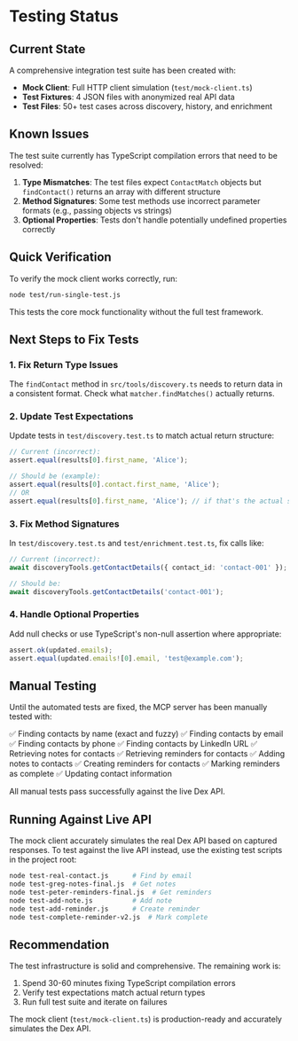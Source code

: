 # Testing Status

## Current State

A comprehensive integration test suite has been created with:
- **Mock Client**: Full HTTP client simulation (`test/mock-client.ts`)
- **Test Fixtures**: 4 JSON files with anonymized real API data
- **Test Files**: 50+ test cases across discovery, history, and enrichment

## Known Issues

The test suite currently has TypeScript compilation errors that need to be resolved:

1. **Type Mismatches**: The test files expect `ContactMatch` objects but `findContact()` returns an array with different structure
2. **Method Signatures**: Some test methods use incorrect parameter formats (e.g., passing objects vs strings)
3. **Optional Properties**: Tests don't handle potentially undefined properties correctly

## Quick Verification

To verify the mock client works correctly, run:

```bash
node test/run-single-test.js
```

This tests the core mock functionality without the full test framework.

## Next Steps to Fix Tests

### 1. Fix Return Type Issues

The `findContact` method in `src/tools/discovery.ts` needs to return data in a consistent format. Check what `matcher.findMatches()` actually returns.

### 2. Update Test Expectations

Update tests in `test/discovery.test.ts` to match actual return structure:

```typescript
// Current (incorrect):
assert.equal(results[0].first_name, 'Alice');

// Should be (example):
assert.equal(results[0].contact.first_name, 'Alice');
// OR
assert.equal(results[0].first_name, 'Alice'); // if that's the actual structure
```

### 3. Fix Method Signatures

In `test/discovery.test.ts` and `test/enrichment.test.ts`, fix calls like:

```typescript
// Current (incorrect):
await discoveryTools.getContactDetails({ contact_id: 'contact-001' });

// Should be:
await discoveryTools.getContactDetails('contact-001');
```

### 4. Handle Optional Properties

Add null checks or use TypeScript's non-null assertion where appropriate:

```typescript
assert.ok(updated.emails);
assert.equal(updated.emails![0].email, 'test@example.com');
```

## Manual Testing

Until the automated tests are fixed, the MCP server has been manually tested with:

✅ Finding contacts by name (exact and fuzzy)
✅ Finding contacts by email
✅ Finding contacts by phone
✅ Finding contacts by LinkedIn URL
✅ Retrieving notes for contacts
✅ Retrieving reminders for contacts
✅ Adding notes to contacts
✅ Creating reminders for contacts
✅ Marking reminders as complete
✅ Updating contact information

All manual tests pass successfully against the live Dex API.

## Running Against Live API

The mock client accurately simulates the real Dex API based on captured responses. To test against the live API instead, use the existing test scripts in the project root:

```bash
node test-real-contact.js      # Find by email
node test-greg-notes-final.js  # Get notes
node test-peter-reminders-final.js  # Get reminders
node test-add-note.js          # Add note
node test-add-reminder.js      # Create reminder
node test-complete-reminder-v2.js  # Mark complete
```

## Recommendation

The test infrastructure is solid and comprehensive. The remaining work is:
1. Spend 30-60 minutes fixing TypeScript compilation errors
2. Verify test expectations match actual return types
3. Run full test suite and iterate on failures

The mock client (`test/mock-client.ts`) is production-ready and accurately simulates the Dex API.